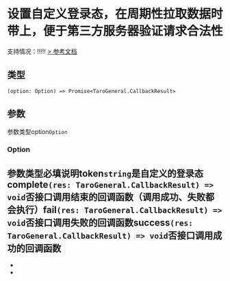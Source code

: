 # 设置自定义登录态，在周期性拉取数据时带上，便于第三方服务器验证请求合法性
支持情况：!!!!!
[> 参考文档
](https://developers.weixin.qq.com/miniprogram/dev/api/storage/background-fetch/wx.setBackgroundFetchToken.html)
## 类型[​](setBackgroundFetchToken.html#类型)
```tsx
(option: Option) => Promise<TaroGeneral.CallbackResult>
```

## 参数[​](setBackgroundFetchToken.html#参数)
参数类型option`Option`
### Option[​](setBackgroundFetchToken.html#option)
参数类型必填说明token`string`是自定义的登录态complete`(res: TaroGeneral.CallbackResult) => void`否接口调用结束的回调函数（调用成功、失败都会执行）fail`(res: TaroGeneral.CallbackResult) => void`否接口调用失败的回调函数success`(res: TaroGeneral.CallbackResult) => void`否接口调用成功的回调函数
- 
- 

-
